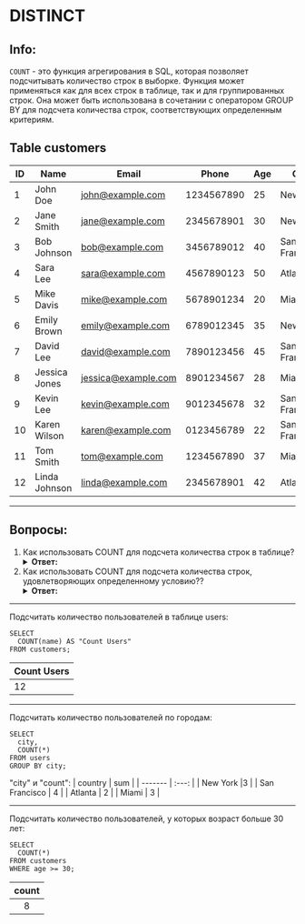 # DISTINCT

## Info:
`COUNT` - это функция агрегирования в SQL, которая позволяет подсчитывать количество строк в выборке. Функция может применяться как для всех строк в таблице, так и для группированных строк. Она может быть использована в сочетании с оператором GROUP BY для подсчета количества строк, соответствующих определенным критериям.


## Table customers
| ID | Name | Email | Phone | Age | City |  
| -- | ------- | ------- | ------ | ------ | ------ | 
| 1 | John Doe | john@example.com | 1234567890 |  25 |  New York |  
| 2 | Jane Smith | jane@example.com | 2345678901 |  30 |  New York |  
| 3 | Bob Johnson | bob@example.com | 3456789012 |  40 |  San Francisco |  
| 4 | Sara Lee | sara@example.com | 4567890123 |  50 |  Atlanta |  
| 5 | Mike Davis | mike@example.com | 5678901234 |  20 |  Miami |  
| 6 | Emily Brown | emily@example.com | 6789012345 |  35 |  New York |  
| 7 | David Lee | david@example.com | 7890123456 |  45 |  San Francisco |  
| 8 | Jessica Jones | jessica@example.com | 8901234567 |  28 |  Miami |  
| 9 | Kevin Lee | kevin@example.com | 9012345678 |  32 |  San Francisco |  
| 10 | Karen Wilson | karen@example.com | 0123456789 |  22 |  San Francisco |  
| 11 | Tom Smith | tom@example.com | 1234567890 |  37 |  Miami |  
| 12 | Linda Johnson | linda@example.com | 2345678901 |  42 |  Atlanta |

---

## Вопросы:
1. Как использовать COUNT для подсчета количества строк в таблице?
    <details markdown="1">
    <summary><b>Ответ:</b></summary>
    Для подсчета количества строк в таблице используйте следующий синтаксис:
    <br>
    <code>SELECT <br>
    COUNT(*) <br>
    FROM table_name;</code>
    </details>
2. Как использовать COUNT для подсчета количества строк, удовлетворяющих определенному условию??
    <details markdown="1">
    <summary><b>Ответ:</b></summary>
    Для этого нужно использовать фразу WHERE с вашим условием в запросе, например:
    <br>
    <code>SELECT <br>
    COUNT(*) <br>
    FROM my_table <br>
    WHERE column_name = 'value';</code>
    </details>


---

Подсчитать количество пользователей в таблице users:
```postgresql
SELECT 
  COUNT(name) AS "Count Users"
FROM customers;
```


| Count Users | 
| ------- |
| 12 |


---

Подсчитать количество пользователей по городам:

```postgresql
SELECT 
  city, 
  COUNT(*) 
FROM users 
GROUP BY city;
```

"city" и "count":
| country | sum |
| ------- | :---: |
| New York |3 |
| San Francisco | 4 |
| Atlanta | 2 |
| Miami | 3 | 

---


Подсчитать количество пользователей, у которых возраст больше 30 лет:
```postgresql
SELECT
  COUNT(*)
FROM customers
WHERE age >= 30;
```

| count | 
| :---: |
|   8   |
